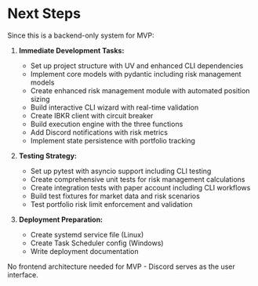 # Next Steps

Since this is a backend-only system for MVP:

1. **Immediate Development Tasks:**
   - Set up project structure with UV and enhanced CLI dependencies
   - Implement core models with pydantic including risk management models
   - Create enhanced risk management module with automated position sizing
   - Build interactive CLI wizard with real-time validation
   - Create IBKR client with circuit breaker
   - Build execution engine with the three functions
   - Add Discord notifications with risk metrics
   - Implement state persistence with portfolio tracking

2. **Testing Strategy:**
   - Set up pytest with asyncio support including CLI testing
   - Create comprehensive unit tests for risk management calculations
   - Create integration tests with paper account including CLI workflows
   - Build test fixtures for market data and risk scenarios
   - Test portfolio risk limit enforcement and validation

3. **Deployment Preparation:**
   - Create systemd service file (Linux)
   - Create Task Scheduler config (Windows)
   - Write deployment documentation

No frontend architecture needed for MVP - Discord serves as the user interface.